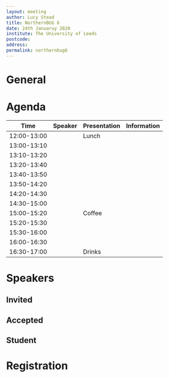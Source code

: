 ```yaml
---
layout: meeting
author: Lucy Stead
title: NorthernBUG 6
date: 24th Januaruy 2020
institute: The University of Leeds
postcode: 
address: 
permalink: northernbug6
---
```


# General


<!-- <iframe src="https://www.google.com/maps/embed?pb=!1m18!1m12!1m3!1d2001.387775136842!2d-1.4912409260097166!3d53.377893936138335!2m3!1f0!2f0!3f0!3m2!1i1024!2i768!4f13.1!3m3!1m2!1s0x487982776c813b27%3A0x328ab9775db14bd6!2sSheffield+Institute+for+Translational+Neuroscience!5e0!3m2!1sen!2suk!4v1536665354716" width="600" height="450" frameborder="0" style="border:0" allowfullscreen></iframe> -->


# Agenda

| Time          | Speaker | Presentation | Information |
|---------------|---------|--------------|-------------|
| 12:00-13:00 |  | Lunch |  |
| 13:00-13:10 |  |  |  |
| 13:10-13:20 |  |  |  |
| 13:20-13:40 |  |  |  |
| 13:40-13:50 |  |  |  |
| 13:50-14:20 |  |  |  |
| 14:20-14:30 |  |  |  |
| 14:30-15:00 |  |  |  |
| 15:00-15:20 |  | Coffee |  |
| 15:20-15:30 |  |  |  |
| 15:30-16:00 |  |  |  |
| 16:00-16:30 |  |  |  |
| 16:30-17:00 |  | Drinks  |  |

# Speakers

## Invited


## Accepted


## Student


# Registration
